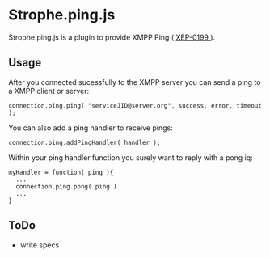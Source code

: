 # Strophe.ping.js

Strophe.ping.js is a plugin to provide XMPP Ping
( [ XEP-0199 ]( http://xmpp.org/extensions/xep-0199.html ) ).

## Usage

After you connected sucessfully to the XMPP server you can send a ping to a XMPP
client or server:

    connection.ping.ping( "serviceJID@server.org", success, error, timeout );

You can also add a ping handler to receive pings:

    connection.ping.addPingHandler( handler );

Within your ping handler function you surely want to reply with a pong iq:

    myHandler = function( ping ){
      ...
      connection.ping.pong( ping )
      ...
    }

## ToDo

- write specs
